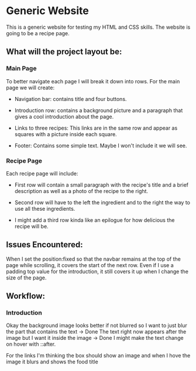 # Generic Website

This is a generic website for testing my HTML and CSS skills. The website is going to be a recipe page. 

## What will the project layout be:

### Main Page

To better navigate each page I will break it down into rows. For the main page we will create:

- Navigation bar: contains title and four buttons.

- Introduction row: contains a background picture and a paragraph that gives a cool introduction about the page. 

- Links to three recipes: This links are in the same row and appear as squares with a picture inside each square. 

- Footer: Contains some simple text. Maybe I won't include it we will see.

### Recipe Page

Each recipe page will include:

- First row will contain a small paragraph with the recipe's title and a brief description as well as a photo of the recipe to the right. 

- Second row will have to the left the ingredient and to the right the way to use all these ingredients. 

- I might add a third row kinda like an epilogue for how delicious the recipe will be.

## Issues Encountered: 

When I set the position:fixed so that the navbar remains at the top of the page while scrolling, it covers the start of the next row. 
Even if I use a padding top value for the introduction, it still covers it up when I change the size of the page. 

## Workflow: 

### Introduction

Okay the background image looks better if not blurred so I want to just blur the part that contains the text -> Done
The text right now appears after the image but I want it inside the image -> Done
I might make the text change on hover with ::after.


For the links I'm thinking the box should show an image and when I hove the image it blurs and shows the food title